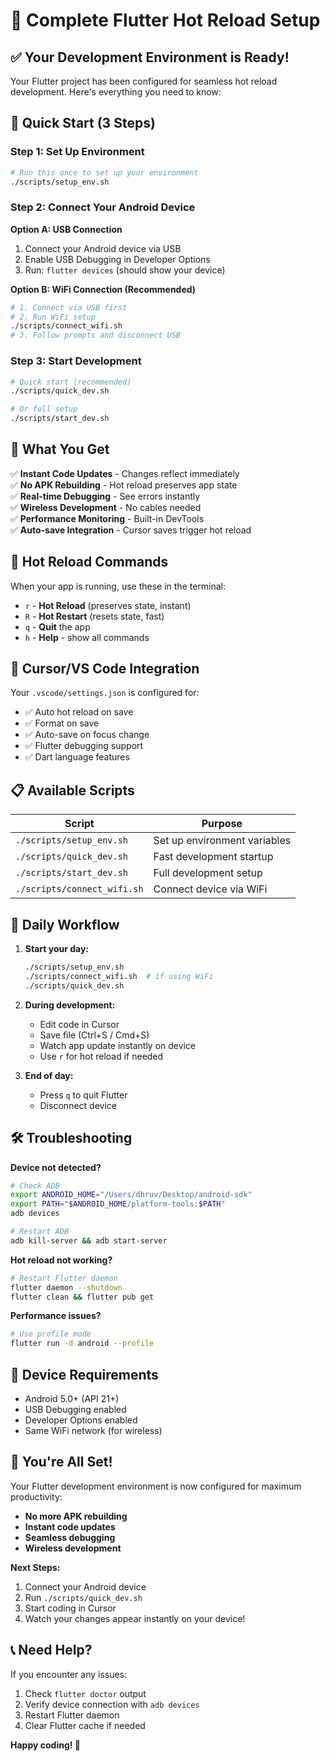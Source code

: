 # 🎉 Complete Flutter Hot Reload Setup

## ✅ Your Development Environment is Ready!

Your Flutter project has been configured for seamless hot reload development. Here's everything you need to know:

## 🚀 Quick Start (3 Steps)

### Step 1: Set Up Environment
```bash
# Run this once to set up your environment
./scripts/setup_env.sh
```

### Step 2: Connect Your Android Device

**Option A: USB Connection**
1. Connect your Android device via USB
2. Enable USB Debugging in Developer Options
3. Run: `flutter devices` (should show your device)

**Option B: WiFi Connection (Recommended)**
```bash
# 1. Connect via USB first
# 2. Run WiFi setup
./scripts/connect_wifi.sh
# 3. Follow prompts and disconnect USB
```

### Step 3: Start Development
```bash
# Quick start (recommended)
./scripts/quick_dev.sh

# Or full setup
./scripts/start_dev.sh
```

## 🎯 What You Get

✅ **Instant Code Updates** - Changes reflect immediately  
✅ **No APK Rebuilding** - Hot reload preserves app state  
✅ **Real-time Debugging** - See errors instantly  
✅ **Wireless Development** - No cables needed  
✅ **Performance Monitoring** - Built-in DevTools  
✅ **Auto-save Integration** - Cursor saves trigger hot reload  

## 📱 Hot Reload Commands

When your app is running, use these in the terminal:
- `r` - **Hot Reload** (preserves state, instant)
- `R` - **Hot Restart** (resets state, fast)
- `q` - **Quit** the app
- `h` - **Help** - show all commands

## 🔧 Cursor/VS Code Integration

Your `.vscode/settings.json` is configured for:
- ✅ Auto hot reload on save
- ✅ Format on save
- ✅ Auto-save on focus change
- ✅ Flutter debugging support
- ✅ Dart language features

## 📋 Available Scripts

| Script | Purpose |
|--------|---------|
| `./scripts/setup_env.sh` | Set up environment variables |
| `./scripts/quick_dev.sh` | Fast development startup |
| `./scripts/start_dev.sh` | Full development setup |
| `./scripts/connect_wifi.sh` | Connect device via WiFi |

## 🔄 Daily Workflow

1. **Start your day:**
   ```bash
   ./scripts/setup_env.sh
   ./scripts/connect_wifi.sh  # if using WiFi
   ./scripts/quick_dev.sh
   ```

2. **During development:**
   - Edit code in Cursor
   - Save file (Ctrl+S / Cmd+S)
   - Watch app update instantly on device
   - Use `r` for hot reload if needed

3. **End of day:**
   - Press `q` to quit Flutter
   - Disconnect device

## 🛠️ Troubleshooting

**Device not detected?**
```bash
# Check ADB
export ANDROID_HOME="/Users/dhruv/Desktop/android-sdk"
export PATH="$ANDROID_HOME/platform-tools:$PATH"
adb devices

# Restart ADB
adb kill-server && adb start-server
```

**Hot reload not working?**
```bash
# Restart Flutter daemon
flutter daemon --shutdown
flutter clean && flutter pub get
```

**Performance issues?**
```bash
# Use profile mode
flutter run -d android --profile
```

## 📱 Device Requirements

- Android 5.0+ (API 21+)
- USB Debugging enabled
- Developer Options enabled
- Same WiFi network (for wireless)

## 🎉 You're All Set!

Your Flutter development environment is now configured for maximum productivity:

- **No more APK rebuilding**
- **Instant code updates**
- **Seamless debugging**
- **Wireless development**

**Next Steps:**
1. Connect your Android device
2. Run `./scripts/quick_dev.sh`
3. Start coding in Cursor
4. Watch your changes appear instantly on your device!

## 📞 Need Help?

If you encounter any issues:
1. Check `flutter doctor` output
2. Verify device connection with `adb devices`
3. Restart Flutter daemon
4. Clear Flutter cache if needed

**Happy coding! 🚀**
